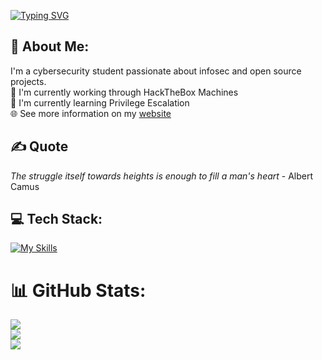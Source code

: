 [![Typing SVG](https://readme-typing-svg.demolab.com?font=Share+Tech+Mono&size=24&duration=1500&pause=1000&color=585CFF&vCenter=true&width=500&height=60&lines=Hi%2C+I'm+HeadphoneDent+%F0%9F%91%8B;currently%3A+celebrating+after+exams;should+be%3A+studying+cybersecurity;to-do%3A+commit+some+shenanigans)](https://git.io/typing-svg)

## 💫 About Me:
I'm a cybersecurity student passionate about infosec and open source projects. 
<br>🔭 I'm currently working through HackTheBox Machines
<br>🌱 I'm currently learning Privilege Escalation
<br>🌐 See more information on my [website](https://HeadphoneDent.systems)

## ✍️ Quote
*The struggle itself towards heights is enough to fill a man's heart* - Albert Camus

## 💻 Tech Stack:
[![My Skills](https://skillicons.dev/icons?i=linux,bash,python,java,obsidian,unreal,cpp,html,css,js)](https://skillicons.dev)

# 📊 GitHub Stats:
![](https://nirzak-streak-stats.vercel.app/?user=HeadphoneDent&theme=blue_navy&hide_border=true)<br/>
![](https://github-readme-stats.vercel.app/api?username=HeadphoneDent&theme=blue_navy&hide_border=true&include_all_commits=true&count_private=true)<br/>
![](https://github-readme-stats.vercel.app/api/top-langs/?username=HeadphoneDent&theme=blue_navy&hide_border=true&include_all_commits=true&count_private=true&layout=compact)

<!-- Additional repo pins
[![Readme Card](https://github-readme-stats.vercel.app/api/pin/?username=headphonedent&repo=Echo&theme=shadow_red)](https://github.com/anuraghazra/github-readme-stats) 
-->

<!--
## ✍️ Random Dev Quote
![](https://quotes-github-readme.vercel.app/api?type=horizontal&theme=dark)
-->
